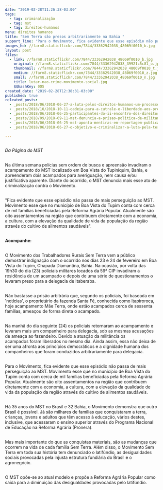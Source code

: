 ```yaml
---
date: "2019-02-28T11:26:38-03:00"
tags:
  - tag: criminalização
  - tag: mst
  - tag: direitos-humanos
menu: direitos humanos
title: "Sem Terra são presos arbitrariamente na Bahia "
support_line: "Para o Movimento, fica evidente que esse episódio não passa de mais perseguição ao MST"
images_hd: //farm8.staticflickr.com/7844/33362942038_48069f0010_b.jpg
layout: post
files:
  - link: //farm8.staticflickr.com/7844/33362942038_48069f0010_b.jpg
    original: //farm8.staticflickr.com/7844/33362942038_39921c5c81_o.jpg
    thumbnail: //farm8.staticflickr.com/7844/33362942038_48069f0010_t.jpg
    medium: //farm8.staticflickr.com/7844/33362942038_48069f0010_z.jpg
    small: //farm8.staticflickr.com/7844/33362942038_48069f0010_n.jpg
    title: lutar-nao-crime-movimento-social.jpg
    $$hashKey: 0OS
created_date: "2019-02-28T12:38:31-03:00"
published: true
releated_posts:
  - _posts/2018/06/2018-06-27-a-luta-pelos-direitos-humanos-um-processo-historico-de-denuncia-e-resistencia-documentado.md
  - _posts/2018/10/2018-10-11-cadeia-para-a-cutrale-e-liberdade-aos-presos-politicos-do-mst.md
  - _posts/2018/06/2018-06-25-participantes-do-ii-encontro-dos-direitos-humanos-dos-povos-do-campo-das-aguas-e-das-florestas-lancam-manifesto.md
  - _posts/2018/09/2018-09-11-mst-denuncia-a-prisao-politica-de-militante-no-interior-de-sao-paulo.md
  - _posts/2018/06/2018-06-25-mst-aponta-mentiras-em-reportagem-publicada-pela-revista-istoe.md
  - _posts/2018/06/2018-06-27-o-objetivo-e-criminalizar-a-luta-pela-terra-afirma-dirigente-do-mst-sobre-materia-da-istoe.md

---
```

<p><br />
<em>Da P&aacute;gina do MST&nbsp;</em><br />
&nbsp;</p>

<p>Na &uacute;ltima semana pol&iacute;cias sem ordem de busca e apreens&atilde;o invadiram o acampamento do MST localizado em Boa Vista do Tupiniquim, Bahia, e apreenderam dois acampados para averigua&ccedil;&atilde;o, nem causa e/ou justificativa aparente. Diante do ocorrido, o MST denuncia mais esse ato de criminaliza&ccedil;&atilde;o contra o Movimento.&nbsp;</p>

<p><br />
&quot;Fica evidente que esse epis&oacute;dio n&atilde;o passa de mais persegui&ccedil;&atilde;o ao MST. Movimento esse que no munic&iacute;pio de Boa Vista do Tupim conta com cerca de&nbsp;mil&nbsp;fam&iacute;lias beneficiadas pela Reforma Agr&aacute;ria Popular. Atualmente s&atilde;o oito assentamentos na regi&atilde;o&nbsp;que contribuem diretamente&nbsp;com a economia, a cultura, com a eleva&ccedil;&atilde;o da qualidade de vida da popula&ccedil;&atilde;o da regi&atilde;o atrav&eacute;s do cultivo de&nbsp;alimentos saud&aacute;veis&quot;.&nbsp;</p>

<p><br />
<strong>Acompanhe:&nbsp;</strong></p>

<p><br />
O Movimento dos Trabalhadores Rurais Sem Terra vem a p&uacute;blico demostrar&nbsp;indigna&ccedil;&atilde;o com o ocorrido nos dias 23 e 24 de fevereiro em Boa Vista do Tupim, Chapada Diamantina,&nbsp;Bahia.&nbsp;Na ocasi&atilde;o, por volta das 19h30&nbsp;do&nbsp;dia (23)&nbsp;policiais militares locados&nbsp;da 59&ordf; CIP invadiram a resid&ecirc;ncia de um acampado e depois de uma s&eacute;rie de&nbsp;questionamentos o levaram preso para a delegacia de Itaberaba.</p>

<p><br />
N&atilde;o bastasse a&nbsp;pris&atilde;o arbitr&aacute;ria que,&nbsp;segundo os policiais, foi baseada em &#39;not&iacute;cias&#39;,&nbsp;o&nbsp;propriet&aacute;rio da fazenda Santa F&eacute;, conhecida como Itapiroroca, hoje acampamento&nbsp;M&atilde;e Terra, onde est&atilde;o acampados cerca de sessenta fam&iacute;lias, amea&ccedil;ou de forma direta o acampado.&nbsp;</p>

<p><br />
Na manh&atilde; do&nbsp;dia seguinte (24)&nbsp;os policiais retornaram ao acampamento&nbsp;e levaram mais um companheiro para delegacia, sob as mesmas acusa&ccedil;&otilde;es de amea&ccedil;a ao fazendeiro. Devido&nbsp;a atua&ccedil;&atilde;o da&nbsp;milit&acirc;ncia os acampados&nbsp;foram liberados no mesmo dia. Ainda assim, essa&nbsp;n&atilde;o deixa de ser uma afronta aos princ&iacute;pios democr&aacute;ticos e a dignidade humana dos companheiros que foram conduzidos arbitrariamente para delegacia.</p>

<p><br />
Para o Movimento, fica evidente que esse epis&oacute;dio n&atilde;o passa de mais persegui&ccedil;&atilde;o ao MST. Movimento esse que no munic&iacute;pio de Boa Vista do Tupim conta com cerca de&nbsp;mil&nbsp;fam&iacute;lias beneficiadas pela Reforma Agr&aacute;ria Popular. Atualmente s&atilde;o oito assentamentos na regi&atilde;o&nbsp;que contribuem diretamente&nbsp;com a economia, a cultura, com a eleva&ccedil;&atilde;o da qualidade de vida da popula&ccedil;&atilde;o da regi&atilde;o atrav&eacute;s do cultivo de&nbsp;alimentos saud&aacute;veis.</p>

<p><br />
H&aacute; 35 anos do MST no Brasil e 32 Bahia, o Movimento&nbsp;demonstra que outro Brasil &eacute; poss&iacute;vel. J&aacute; s&atilde;o milhares de fam&iacute;lias que conquistaram a terra, crian&ccedil;as, jovens e adultos que t&ecirc;m acesso &agrave; educa&ccedil;&atilde;o, v&aacute;rios destes, inclusive, que acessaram o ensino superior atrav&eacute;s do Programa Nacional de Educa&ccedil;&atilde;o na Reforma Agr&aacute;ria (Pronera).</p>

<p><br />
Mas mais&nbsp;importante do que as conquistas materiais, s&atilde;o as mudan&ccedil;as que ocorrem na vida de cada fam&iacute;lia Sem Terra. Al&eacute;m disso, o Movimento Sem Terra em toda sua hist&oacute;ria tem denunciado o latif&uacute;ndio, as desigualdades sociais provocadas pela injusta estrutura fundi&aacute;ria do Brasil e o agroneg&oacute;cio.</p>

<p><br />
O MST op&otilde;e-se ao atual&nbsp;modelo e prop&otilde;e a Reforma Agr&aacute;ria Popular como sa&iacute;da para a diminui&ccedil;&atilde;o&nbsp;das desigualdades provocadas pelo latif&uacute;ndio.</p>

<p><br />
&nbsp;</p>
